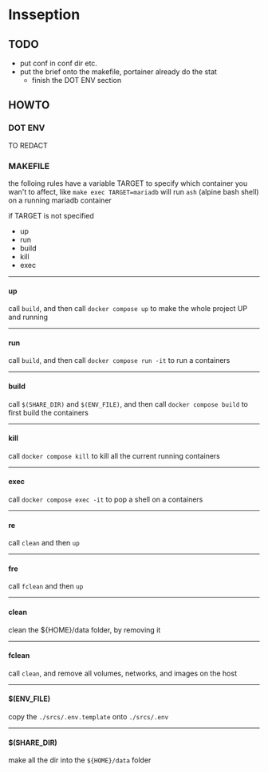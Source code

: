 # Insseption

## TODO

- put conf in conf dir etc.
- put the brief onto the makefile, portainer already do the stat
  - finish the DOT ENV section

## HOWTO

### DOT ENV

TO REDACT

### MAKEFILE

the folloing rules have a variable TARGET to specify which container you wan't to affect, like `make exec TARGET=mariadb` will run `ash` (alpine bash shell) on a running mariadb container

if TARGET is not specified

- up
- run
- build
- kill
- exec

---

#### up
call `build`, and then call `docker compose up` to make the whole project UP and running

---

#### run
call `build`, and then call `docker compose run -it` to run a containers

---

#### build
call `$(SHARE_DIR)` and `$(ENV_FILE)`, and then call `docker compose build` to first build the containers

---

#### kill
call `docker compose kill` to kill all the current running containers

---

#### exec
call `docker compose exec -it` to pop a shell on a containers

---

#### re
call `clean` and then `up`

---

#### fre
call `fclean` and then `up`

---

#### clean
clean the ${HOME}/data folder, by removing it

---

#### fclean
call `clean`, and remove all volumes, networks, and images on the host

---

#### $(ENV_FILE)
copy the `./srcs/.env.template` onto `./srcs/.env`

---

#### $(SHARE_DIR)
make all the dir into the `${HOME}/data` folder
